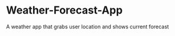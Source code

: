 Weather-Forecast-App
====================

A weather app that grabs user location and shows current forecast
